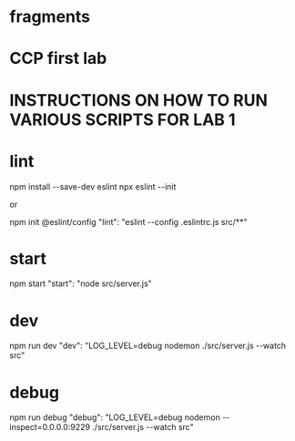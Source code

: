 # fragments

# CCP first lab

# INSTRUCTIONS ON HOW TO RUN VARIOUS SCRIPTS FOR LAB 1

# lint

npm install --save-dev eslint
npx eslint --init

or

npm init @eslint/config
"lint": "eslint --config .eslintrc.js src/\*\*"

# start

npm start
"start": "node src/server.js"

# dev

npm run dev
"dev": "LOG_LEVEL=debug nodemon ./src/server.js --watch src"

# debug

npm run debug
"debug": "LOG_LEVEL=debug nodemon --inspect=0.0.0.0:9229 ./src/server.js --watch src"
